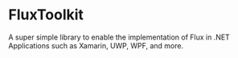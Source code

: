 # FluxToolkit
A super simple library to enable the implementation of Flux in .NET Applications such as Xamarin, UWP, WPF, and more.
